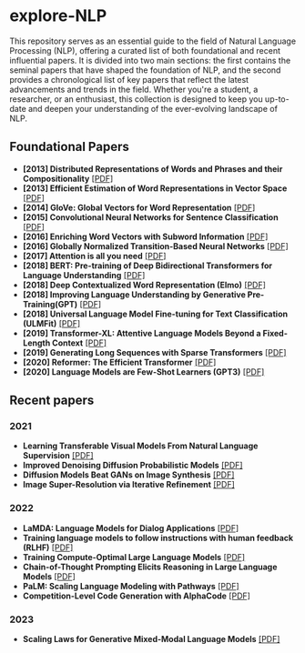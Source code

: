 # explore-NLP
This repository serves as an essential guide to the field of Natural Language Processing (NLP), offering a curated list of both foundational and recent influential papers. It is divided into two main sections: the first contains the seminal papers that have shaped the foundation of NLP, and the second provides a chronological list of key papers that reflect the latest advancements and trends in the field. Whether you're a student, a researcher, or an enthusiast, this collection is designed to keep you up-to-date and deepen your understanding of the ever-evolving landscape of NLP.

## Foundational Papers

* **[2013] Distributed Representations of Words and Phrases and their Compositionality** [\[PDF\]](https://arxiv.org/pdf/1310.4546.pdf)
* **[2013] Efficient Estimation of Word Representations in Vector Space** [\[PDF\]](https://arxiv.org/pdf/1301.3781.pdf)
* **[2014] GloVe: Global Vectors for Word Representation** [\[PDF\]](https://aclanthology.org/D14-1162.pdf)
* **[2015] Convolutional Neural Networks for Sentence Classification** [\[PDF\]](https://arxiv.org/pdf/1408.5882.pdf)
* **[2016] Enriching Word Vectors with Subword Information** [\[PDF\]](https://arxiv.org/abs/1607.04606)
* **[2016] Globally Normalized Transition-Based Neural Networks** [\[PDF\]](https://arxiv.org/pdf/1603.06042.pdf)
* **[2017] Attention is all you need** [\[PDF\]](https://proceedings.neurips.cc/paper/2017/file/3f5ee243547dee91fbd053c1c4a845aa-Paper.pdf)
* **[2018] BERT: Pre-training of Deep Bidirectional Transformers for Language Understanding** [\[PDF\]](https://arxiv.org/pdf/1810.04805.pdf)
* **[2018] Deep Contextualized Word Representation (Elmo)** [\[PDF\]](https://arxiv.org/abs/1802.05365)
* **[2018] Improving Language Understanding by Generative Pre-Training(GPT)** [\[PDF\]](https://s3-us-west-2.amazonaws.com/openai-assets/research-covers/language-unsupervised/language_understanding_paper.pdf)
* **[2018] Universal Language Model Fine-tuning for Text Classification (ULMFit)** [\[PDF\]](https://arxiv.org/abs/1801.06146)
* **[2019] Transformer-XL: Attentive Language Models Beyond a Fixed-Length Context** [\[PDF\]](https://arxiv.org/pdf/1901.02860v3.pdf)
* **[2019] Generating Long Sequences with Sparse Transformers** [\[PDF\]](https://arxiv.org/abs/1904.10509)
* **[2020] Reformer: The Efficient Transformer** [\[PDF\]](https://arxiv.org/abs/2001.04451)
* **[2020] Language Models are Few-Shot Learners (GPT3)** [\[PDF\]](https://proceedings.neurips.cc/paper/2020/file/1457c0d6bfcb4967418bfb8ac142f64a-Paper.pdf)

## Recent papers

### 2021
* **Learning Transferable Visual Models From Natural Language Supervision**  [\[PDF\]](https://arxiv.org/pdf/2103.00020.pdf)
* **Improved Denoising Diffusion Probabilistic Models** [\[PDF\]](https://arxiv.org/pdf/2102.09672.pdf)
* **Diffusion Models Beat GANs on Image Synthesis** [\[PDF\]](https://arxiv.org/pdf/2105.05233.pdf)
* **Image Super-Resolution via Iterative Refinement** [\[PDF\]](https://arxiv.org/pdf/2104.07636.pdf)

### 2022
* **LaMDA: Language Models for Dialog Applications** [\[PDF\]](https://arxiv.org/pdf/2201.08239.pdf)
* **Training language models to follow instructions with human feedback (RLHF)** [\[PDF\]](https://arxiv.org/pdf/2203.02155.pdf)
* **Training Compute-Optimal Large Language Models** [\[PDF\]](https://arxiv.org/pdf/2203.15556.pdf)
* **Chain-of-Thought Prompting Elicits Reasoning in Large Language Models** [\[PDF\]](https://arxiv.org/pdf/2201.11903.pdf)
* **PaLM: Scaling Language Modeling with Pathways** [\[PDF\]](https://arxiv.org/pdf/2204.02311.pdf)
* **Competition-Level Code Generation with AlphaCode** [\[PDF\]](https://arxiv.org/pdf/2203.07814.pdf)

### 2023
* **Scaling Laws for Generative Mixed-Modal Language Models** [\[PDF\]](https://arxiv.org/pdf/2301.03728.pdf)
